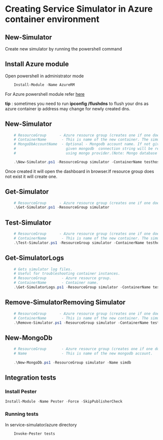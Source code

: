 # Creating Service Simulator in Azure container environment

## New-Simulator

Create new simulator by running the powershell command

## Install Azure module
Open powershell in administrator mode
```powershell
    Install-Module -Name AzureRM
```
For Azure powershell module refer [here](https://docs.microsoft.com/en-us/powershell/azure/install-azurerm-ps?view=azurermps-6.6.0)

__tip__ : sometimes you need to run __ipconfig /flushdns__ to flush your dns as azure container ip address may change for newly created dns.

## New-Simulator
```powershell
    # ResourceGroup      - Azure resource group (creates one if one does not exist).
    # ContainerName       - This is name of the new container. The simulator url will have this. 
    # MongoDbAccountName  - Optional - Mongodb account name. If not given provider will be in memory and if
    #                       given mongodb  connection string will be retrieved and container will be configured                         
    #                       using mongo provider.(Note: Mongo database should exists)

    .\New-Simulator.ps1 -ResourceGroup simulator -ContainerName testhost
```
Once created it will open the dashboard in browser.If resource group does not exist it will create one.

## Get-Simulator

```powershell
    # ResourceGroup      - Azure resource group (creates one if one does not exist).
    .\Get-Simulator.ps1 -ResourceGroup simulator
```

## Test-Simulator
```powershell
    # ResourceGroup      - Azure resource group (creates one if one does not exist).
    # ContainerName       - This is name of the new container. The simulator url will have this. 
    .\Test-Simulator.ps1 -ResourceGroup simulator -ContainerName testhost
```

## Get-SimulatorLogs
```powershell
    # Gets simulator log files.
    # Useful for troubleshooting container instances.
    # ResourceGroup       - Azure resource group.
    # ContainerName       - Container name.
    .\Get-SimulatorLogs.ps1 -ResourceGroup simulator -ContainerName testhost
```

## Remove-SimulatorRemoving Simulator
```powershell
    # ResourceGroup      - Azure resource group (creates one if one does not exist).
    # ContainerName       - This is name of the new container. The simulator url will have this. 
    .\Remove-Simulator.ps1 -ResourceGroup simulator -ContainerName testhost
```

## New-MongoDb

```powershell
    # ResourceGroup       - Azure resource group (creates one if one does not exist).
    # Name                - This is name of the new mongodb account.
    
    .\New-MongoDb.ps1 -ResourceGroup simulator -Name simdb
```

## Integration tests

### Install Pester
```powershell
Install-Module -Name Pester -Force -SkipPublisherCheck
```
### Running tests
In service-simulator/azure directory
```powershell
    Invoke-Pester tests 
```



